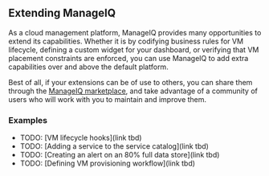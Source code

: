 ## Extending ManageIQ

As a cloud management platform, ManageIQ provides many opportunities to
extend its capabilities. Whether it is by codifying business rules for VM
lifecycle, defining a custom widget for your dashboard, or verifying that
VM placement constraints are enforced, you can use ManageIQ to add extra
capabilities over and above the default platform.

Best of all, if your extensions can be of use to others, you can share
them through the [ManageIQ marketplace](http://market.manageiq.org), and
take advantage of a community of users who will work with you to maintain
and improve them.

### Examples

* TODO: [VM lifecycle hooks](link tbd)
* TODO: [Adding a service to the service catalog](link tbd)
* TODO: [Creating an alert on an 80% full data store](link tbd)
* TODO: [Defining VM provisioning workflow](link tbd)
